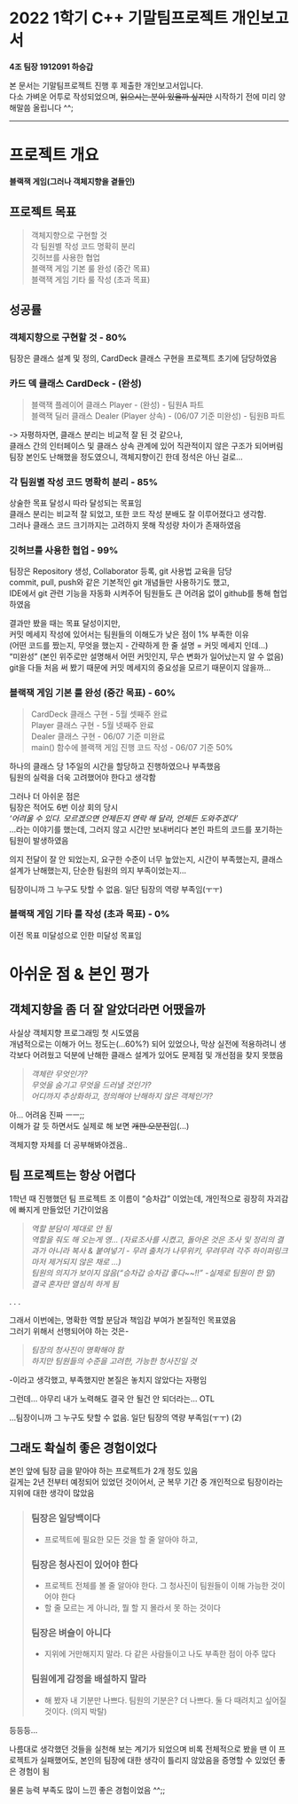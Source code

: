 # 2022 1학기 C++ 기말팀프로젝트 개인보고서
**4조 팀장 1912091 하승갑**  


본 문서는 기말팀프로젝트 진행 후 제출한 개인보고서입니다.  
다소 가벼운 어투로 작성되었으며, ~~읽으시는 분이 있을까 싶지만~~ 시작하기 전에 미리 양해말씀 올립니다 ^^;
- - - 

# 프로젝트 개요
**블랙잭 게임(그러나 객체지향을 곁들인)**

## 프로젝트 목표  
> 객체지향으로 구현할 것  
각 팀원별 작성 코드 명확히 분리  
깃허브를 사용한 협업  
블랙잭 게임 기본 룰 완성 (중간 목표)  
블랙잭 게임 기타 룰 작성 (초과 목표)  

## 성공률
### 객체지향으로 구현할 것 - 80%  
팀장은 클래스 설계 및 정의, CardDeck 클래스 구현을  프로젝트 초기에 담당하였음

### 카드 덱 클래스 CardDeck - (완성)  
> 블랙잭 플레이어 클래스 Player - (완성) - 팀원A 파트  
블랙잭 딜러 클래스 Dealer (Player 상속) - (06/07 기준 미완성) - 팀원B 파트  

-> 자평하자면, 클래스 분리는 비교적 잘 된 것 같으나,  
클래스 간의 인터페이스 및 클래스 상속 관계에 있어 직관적이지 않은 구조가 되어버림  
팀장 본인도 난해했을 정도였으니, 객체지향이긴 한데 정석은 아닌 걸로…

### 각 팀원별 작성 코드 명확히 분리 - 85%
상술한 목표 달성시 따라 달성되는 목표임   
클래스 분리는 비교적 잘 되었고, 또한 코드 작성 분배도 잘 이루어졌다고 생각함.   
그러나 클래스 코드 크기까지는 고려하지 못해 작성량 차이가 존재하였음

### 깃허브를 사용한 협업 - 99%
팀장은 Repository 생성, Collaborator 등록, git 사용법 교육을 담당   
commit, pull, push와 같은 기본적인 git 개념들만 사용하기도 했고,   
IDE에서 git 관련 기능을 자동화 시켜주어 팀원들도 큰 어려움 없이 github를 통해 협업하였음   

결과만 봤을 때는 목표 달성이지만,   
커밋 메세지 작성에 있어서는 팀원들의 이해도가 낮은 점이 1% 부족한 이유   
(어떤 코드를 짰는지, 무엇을 했는지 - 간략하게 한 줄 설명 = 커밋 메세지 인데…)   
“미완성”
(본인 위주로만 설명해서 어떤 커밋인지, 무슨 변화가 일어났는지 알 수 없음)   
git을 다들 처음 써 봤기 때문에 커밋 메세지의 중요성을 모르기 때문이지 않을까…

### 블랙잭 게임 기본 룰 완성 (중간 목표) - 60%
> CardDeck 클래스 구현 - 5월 셋째주 완료   
Player 클래스 구현 - 5월 넷째주 완료   
Dealer 클래스 구현 - 06/07 기준 미완료   
main() 함수에 블랙잭 게임 진행 코드 작성 - 06/07 기준 50%

하나의 클래스 당 1주일의 시간을 할당하고 진행하였으나 부족했음   
팀원의 실력을 더욱 고려했어야 한다고 생각함

그러나 더 아쉬운 점은   
팀장은 적어도 6번 이상 회의 당시   
*‘어려울 수 있다. 모르겠으면 언제든지 연락 해 달라, 언제든 도와주겠다’*  
…라는 이야기를 했는데, 그러지 않고 시간만 보내버리다 본인 파트의 코드를 포기하는 팀원이 발생하였음

의지 전달이 잘 안 되었는지, 요구한 수준이 너무 높았는지, 시간이 부족했는지, 클래스 설계가 난해했는지, 단순한 팀원의 의지 부족이었는지…

팀장이니까 그 누구도 탓할 수 없음. 일단 팀장의 역량 부족임(ㅜㅜ)

### 블랙잭 게임 기타 룰 작성 (초과 목표) - 0%
이전 목표 미달성으로 인한 미달성 목표임

# 아쉬운 점 & 본인 평가
## 객체지향을 좀 더 잘 알았더라면 어땠을까
사실상 객체지향 프로그래밍 첫 시도였음   
개념적으로는 이해가 어느 정도는(...60%?) 되어 있었으나, 막상 실전에 적용하려니 생각보다 어려웠고 덕분에 난해한 클래스 설계가 있어도 문제점 및 개선점을 찾지 못했음

> *객체란 무엇인가?   
무엇을 숨기고 무엇을 드러낼 것인가?   
어디까지 추상화하고, 정의해야 난해하지 않은 객체인가?*

아… 어려움 진짜 ㅡㅡ;;   
이해가 갈 듯 하면서도 실제로 해 보면 ~~개판 오분전~~임(...)

객체지향 자체를 더 공부해봐야겠음..

## 팀 프로젝트는 항상 어렵다
1학년 때 진행했던 팀 프로젝트 조 이름이 “승차갑” 이었는데, 개인적으로 굉장히 자괴감에 빠지게 만들었던 기간이었음

> *역할 분담이 제대로 안 됨   
역할을 줘도 해 오는게 영… (자료조사를 시켰고, 돌아온 것은 조사 및 정리의 결과가 아니라 복사 & 붙여넣기 - 무려 출처가 나무위키, 무려무려 각주 하이퍼링크 마저 제거되지 않은 채로 …)   
팀원의 의지가 보이지 않음(“승차갑 승차감 좋다~~!!” -실제로 팀원이 한 말)   
결국 혼자만 열심히 하게 됨*

.
.
.

그래서 이번에는, 명확한 역할 분담과 책임감 부여가 본질적인 목표였음   
그러기 위해서 선행되어야 하는 것은-   

>*팀장의 청사진이 명확해야 함   
하지만 팀원들의 수준을 고려한, 가능한 청사진일 것*

-이라고 생각했고, 부족했지만 본질은 놓치지 않았다는 자평임

그런데…
아무리 내가 노력해도 결국 안 될건 안 되더라는… OTL

…팀장이니까 그 누구도 탓할 수 없음. 일단 팀장의 역량 부족임(ㅜㅜ) (2)


## 그래도 확실히 좋은 경험이었다
본인 앞에 팀장 급을 맡아야 하는 프로젝트가 2개 정도 있음  
길게는 2년 전부터 예정되어 있었던 것이어서, 군 복무 기간 중 개인적으로 팀장이라는 지위에 대한 생각이 많았음

> ### 팀장은 일당백이다
> - 프로젝트에 필요한 모든 것을 할 줄 알아야 하고,
> ### 팀장은 청사진이 있어야 한다
> - 프로젝트 전체를 볼 줄 알아야 한다.
> 그 청사진이 팀원들이 이해 가능한 것이어야 한다
> - 할 줄 모르는 게 아니라, 뭘 할 지 몰라서 못 하는 것이다
> ### 팀장은 벼슬이 아니다
> - 지위에 거만해지지 말라. 다 같은 사람들이고 나도 부족한 점이 아주 많다
> ### 팀원에게 감정을 배설하지 말라
> - 해 봤자 내 기분만 나쁘다. 팀원의 기분은? 더 나쁘다. 둘 다 때려치고 싶어질 것이다. (의지 박탈)

등등등…

나름대로 생각했던 것들을 실천해 보는 계기가 되었으며
비록 전체적으로 봤을 땐 이 프로젝트가 실패했어도, 본인의 팀장에 대한 생각이 틀리지 않았음을 증명할 수 있었던 좋은 경험이 됨

물론 능력 부족도 많이 느낀 좋은 경험이었음 ^^;;
